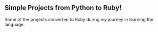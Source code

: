 ## Simple Projects from Python to Ruby!
Some of the projects converted to Ruby during my journey in learning the language.
